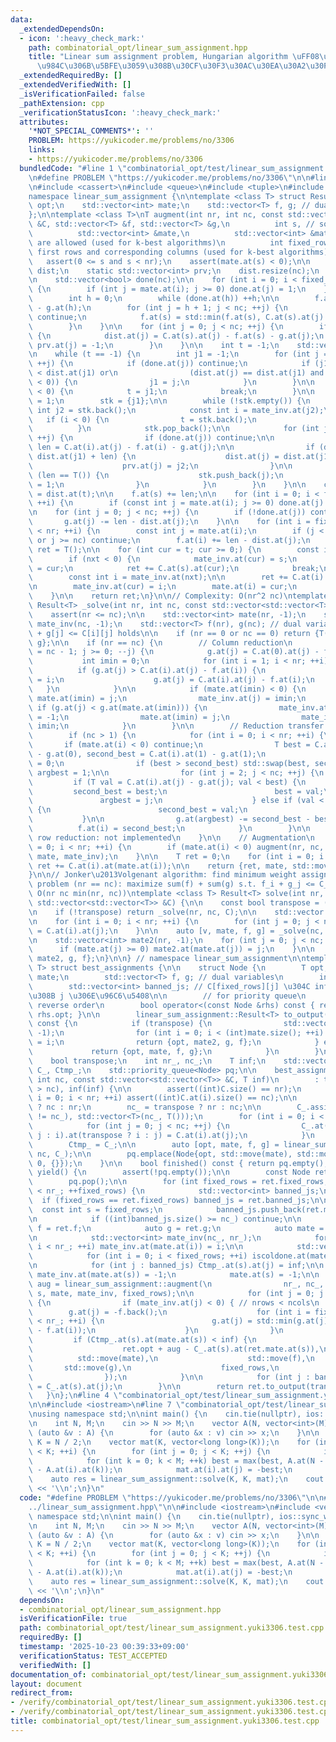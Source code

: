 ```yaml
---
data:
  _extendedDependsOn:
  - icon: ':heavy_check_mark:'
    path: combinatorial_opt/linear_sum_assignment.hpp
    title: "Linear sum assignment problem, Hungarian algorithm \uFF08\u5272\u5F53\u554F\
      \u984C\u306B\u5BFE\u3059\u308B\u30CF\u30F3\u30AC\u30EA\u30A2\u30F3\u6CD5\uFF09"
  _extendedRequiredBy: []
  _extendedVerifiedWith: []
  _isVerificationFailed: false
  _pathExtension: cpp
  _verificationStatusIcon: ':heavy_check_mark:'
  attributes:
    '*NOT_SPECIAL_COMMENTS*': ''
    PROBLEM: https://yukicoder.me/problems/no/3306
    links:
    - https://yukicoder.me/problems/no/3306
  bundledCode: "#line 1 \"combinatorial_opt/test/linear_sum_assignment.yuki3306.test.cpp\"\
    \n#define PROBLEM \"https://yukicoder.me/problems/no/3306\"\n\n#line 2 \"combinatorial_opt/linear_sum_assignment.hpp\"\
    \n#include <cassert>\n#include <queue>\n#include <tuple>\n#include <vector>\n\n\
    namespace linear_sum_assignment {\n\ntemplate <class T> struct Result {\n    T\
    \ opt;\n    std::vector<int> mate;\n    std::vector<T> f, g; // dual variables\n\
    };\n\ntemplate <class T>\nT augment(int nr, int nc, const std::vector<std::vector<T>>\
    \ &C, std::vector<T> &f, std::vector<T> &g,\n          int s, // source row\n\
    \          std::vector<int> &mate,\n          std::vector<int> &mate_inv, // duplicates\
    \ are allowed (used for k-best algorithms)\n          int fixed_rows = 0 // Ignore\
    \ first rows and corresponding columns (used for k-best algorithms)\n) {\n\n \
    \   assert(0 <= s and s < nr);\n    assert(mate.at(s) < 0);\n\n    static std::vector<T>\
    \ dist;\n    static std::vector<int> prv;\n    dist.resize(nc);\n    prv.resize(nc);\n\
    \n    std::vector<bool> done(nc);\n\n    for (int i = 0; i < fixed_rows; ++i)\
    \ {\n        if (int j = mate.at(i); j >= 0) done.at(j) = 1;\n    }\n\n    {\n\
    \        int h = 0;\n        while (done.at(h)) ++h;\n\n        f.at(s) = C.at(s).at(h)\
    \ - g.at(h);\n        for (int j = h + 1; j < nc; ++j) {\n            if (done.at(j))\
    \ continue;\n            f.at(s) = std::min(f.at(s), C.at(s).at(j) - g.at(j));\n\
    \        }\n    }\n\n    for (int j = 0; j < nc; ++j) {\n        if (!done.at(j))\
    \ {\n            dist.at(j) = C.at(s).at(j) - f.at(s) - g.at(j);\n           \
    \ prv.at(j) = -1;\n        }\n    }\n\n    int t = -1;\n    std::vector<int> stk;\n\
    \n    while (t == -1) {\n        int j1 = -1;\n        for (int j = 0; j < nc;\
    \ ++j) {\n            if (done.at(j)) continue;\n            if (j1 == -1 or dist.at(j)\
    \ < dist.at(j1) or\n                (dist.at(j) == dist.at(j1) and mate_inv.at(j)\
    \ < 0)) {\n                j1 = j;\n            }\n        }\n\n        if (mate_inv.at(j1)\
    \ < 0) {\n            t = j1;\n            break;\n        }\n\n        done.at(j1)\
    \ = 1;\n        stk = {j1};\n\n        while (!stk.empty()) {\n            const\
    \ int j2 = stk.back();\n            const int i = mate_inv.at(j2);\n         \
    \   if (i < 0) {\n                t = stk.back();\n                break;\n  \
    \          }\n            stk.pop_back();\n\n            for (int j = 0; j < nc;\
    \ ++j) {\n                if (done.at(j)) continue;\n\n                const T\
    \ len = C.at(i).at(j) - f.at(i) - g.at(j);\n\n                if (dist.at(j) >\
    \ dist.at(j1) + len) {\n                    dist.at(j) = dist.at(j1) + len;\n\
    \                    prv.at(j) = j2;\n                }\n\n                if\
    \ (len == T()) {\n                    stk.push_back(j);\n                    done.at(j)\
    \ = 1;\n                }\n            }\n        }\n    }\n\n    const T len\
    \ = dist.at(t);\n\n    f.at(s) += len;\n\n    for (int i = 0; i < fixed_rows;\
    \ ++i) {\n        if (const int j = mate.at(i); j >= 0) done.at(j) = 0;\n    }\n\
    \n    for (int j = 0; j < nc; ++j) {\n        if (!done.at(j)) continue;\n\n \
    \       g.at(j) -= len - dist.at(j);\n    }\n\n    for (int i = fixed_rows; i\
    \ < nr; ++i) {\n        const int j = mate.at(i);\n        if (j < 0 or !done.at(j)\
    \ or j >= nc) continue;\n        f.at(i) += len - dist.at(j);\n    }\n\n    T\
    \ ret = T();\n\n    for (int cur = t; cur >= 0;) {\n        const int nxt = prv.at(cur);\n\
    \        if (nxt < 0) {\n            mate_inv.at(cur) = s;\n            mate.at(s)\
    \ = cur;\n            ret += C.at(s).at(cur);\n            break;\n        }\n\
    \        const int i = mate_inv.at(nxt);\n\n        ret += C.at(i).at(cur) - C.at(i).at(nxt);\n\
    \n        mate_inv.at(cur) = i;\n        mate.at(i) = cur;\n        cur = nxt;\n\
    \    }\n\n    return ret;\n}\n\n// Complexity: O(nr^2 nc)\ntemplate <class T>\
    \ Result<T> _solve(int nr, int nc, const std::vector<std::vector<T>> &C) {\n\n\
    \    assert(nr <= nc);\n\n    std::vector<int> mate(nr, -1);\n    std::vector<int>\
    \ mate_inv(nc, -1);\n    std::vector<T> f(nr), g(nc); // dual variables, f[i]\
    \ + g[j] <= C[i][j] holds\n\n    if (nr == 0 or nc == 0) return {T(), mate, f,\
    \ g};\n\n    if (nr == nc) {\n        // Column reduction\n        for (int j\
    \ = nc - 1; j >= 0; --j) {\n            g.at(j) = C.at(0).at(j) - f.at(0);\n \
    \           int imin = 0;\n            for (int i = 1; i < nr; ++i) {\n      \
    \          if (g.at(j) > C.at(i).at(j) - f.at(i)) {\n                    imin\
    \ = i;\n                    g.at(j) = C.at(i).at(j) - f.at(i);\n             \
    \   }\n            }\n\n            if (mate.at(imin) < 0) {\n               \
    \ mate.at(imin) = j;\n                mate_inv.at(j) = imin;\n            } else\
    \ if (g.at(j) < g.at(mate.at(imin))) {\n                mate_inv.at(mate.at(imin))\
    \ = -1;\n                mate.at(imin) = j;\n                mate_inv.at(j) =\
    \ imin;\n            }\n        }\n\n        // Reduction transfer (can be omitted)\n\
    \        if (nc > 1) {\n            for (int i = 0; i < nr; ++i) {\n         \
    \       if (mate.at(i) < 0) continue;\n                T best = C.at(i).at(0)\
    \ - g.at(0), second_best = C.at(i).at(1) - g.at(1);\n                int argbest\
    \ = 0;\n                if (best > second_best) std::swap(best, second_best),\
    \ argbest = 1;\n\n                for (int j = 2; j < nc; ++j) {\n           \
    \         if (T val = C.at(i).at(j) - g.at(j); val < best) {\n               \
    \         second_best = best;\n                        best = val;\n         \
    \               argbest = j;\n                    } else if (val < second_best)\
    \ {\n                        second_best = val;\n                    }\n     \
    \           }\n\n                g.at(argbest) -= second_best - best;\n      \
    \          f.at(i) = second_best;\n            }\n        }\n\n        // Augmenting\
    \ row reduction: not implemented\n    }\n\n    // Augmentation\n    for (int i\
    \ = 0; i < nr; ++i) {\n        if (mate.at(i) < 0) augment(nr, nc, C, f, g, i,\
    \ mate, mate_inv);\n    }\n\n    T ret = 0;\n    for (int i = 0; i < nr; ++i)\
    \ ret += C.at(i).at(mate.at(i));\n\n    return {ret, mate, std::move(f), std::move(g)};\n\
    }\n\n// Jonker\u2013Volgenant algorithm: find minimum weight assignment\n// Dual\
    \ problem (nr == nc): maximize sum(f) + sum(g) s.t. f_i + g_j <= C_ij\n// Complexity:\
    \ O(nr nc min(nr, nc))\ntemplate <class T> Result<T> solve(int nr, int nc, const\
    \ std::vector<std::vector<T>> &C) {\n\n    const bool transpose = (nr > nc);\n\
    \n    if (!transpose) return _solve(nr, nc, C);\n\n    std::vector trans(nc, std::vector<T>(nr));\n\
    \n    for (int i = 0; i < nr; ++i) {\n        for (int j = 0; j < nc; ++j) trans.at(j).at(i)\
    \ = C.at(i).at(j);\n    }\n\n    auto [v, mate, f, g] = _solve(nc, nr, trans);\n\
    \n    std::vector<int> mate2(nr, -1);\n    for (int j = 0; j < nc; ++j) {\n  \
    \      if (mate.at(j) >= 0) mate2.at(mate.at(j)) = j;\n    }\n\n    return {v,\
    \ mate2, g, f};\n}\n\n} // namespace linear_sum_assignment\n\ntemplate <class\
    \ T> struct best_assignments {\n\n    struct Node {\n        T opt;\n        std::vector<int>\
    \ mate;\n        std::vector<T> f, g; // dual variables\n        int fixed_rows;\n\
    \        std::vector<int> banned_js; // C[fixed_rows][j] \u304C inf \u3068\u306A\
    \u308B j \u306E\u96C6\u5408\n\n        // for priority queue\n        // NOTE:\
    \ reverse order\n        bool operator<(const Node &rhs) const { return opt >\
    \ rhs.opt; }\n\n        linear_sum_assignment::Result<T> to_output(bool transpose)\
    \ const {\n            if (transpose) {\n                std::vector<int> mate2(g.size(),\
    \ -1);\n                for (int i = 0; i < (int)mate.size(); ++i) mate2.at(mate.at(i))\
    \ = i;\n                return {opt, mate2, g, f};\n            } else {\n   \
    \             return {opt, mate, f, g};\n            }\n        }\n    };\n\n\
    \    bool transpose;\n    int nr_, nc_;\n    T inf;\n    std::vector<std::vector<T>>\
    \ C_, Ctmp_;\n    std::priority_queue<Node> pq;\n\n    best_assignments(int nr,\
    \ int nc, const std::vector<std::vector<T>> &C, T inf)\n        : transpose(nr\
    \ > nc), inf(inf) {\n\n        assert((int)C.size() == nr);\n        for (int\
    \ i = 0; i < nr; ++i) assert((int)C.at(i).size() == nc);\n\n        nr_ = transpose\
    \ ? nc : nr;\n        nc_ = transpose ? nr : nc;\n\n        C_.assign(nr_ + (nr_\
    \ != nc_), std::vector<T>(nc_, T()));\n        for (int i = 0; i < nr; ++i) {\n\
    \            for (int j = 0; j < nc; ++j) {\n                C_.at(transpose ?\
    \ j : i).at(transpose ? i : j) = C.at(i).at(j);\n            }\n        }\n\n\
    \        Ctmp_ = C_;\n\n        auto [opt, mate, f, g] = linear_sum_assignment::solve(C_.size(),\
    \ nc, C_);\n\n        pq.emplace(Node{opt, std::move(mate), std::move(f), std::move(g),\
    \ 0, {}});\n    }\n\n    bool finished() const { return pq.empty(); }\n\n    linear_sum_assignment::Result<T>\
    \ yield() {\n        assert(!pq.empty());\n\n        const Node ret = pq.top();\n\
    \        pq.pop();\n\n        for (int fixed_rows = ret.fixed_rows; fixed_rows\
    \ < nr_; ++fixed_rows) {\n            std::vector<int> banned_js;\n          \
    \  if (fixed_rows == ret.fixed_rows) banned_js = ret.banned_js;\n\n          \
    \  const int s = fixed_rows;\n            banned_js.push_back(ret.mate.at(s));\n\
    \n            if ((int)banned_js.size() >= nc_) continue;\n\n            auto\
    \ f = ret.f;\n            auto g = ret.g;\n            auto mate = ret.mate;\n\
    \n            std::vector<int> mate_inv(nc_, nr_);\n            for (int i = 0;\
    \ i < nr_; ++i) mate_inv.at(mate.at(i)) = i;\n\n            std::vector<int> iscoldone(nc_);\n\
    \            for (int i = 0; i < fixed_rows; ++i) iscoldone.at(mate.at(i)) = 1;\n\
    \n            for (int j : banned_js) Ctmp_.at(s).at(j) = inf;\n\n           \
    \ mate_inv.at(mate.at(s)) = -1;\n            mate.at(s) = -1;\n\n            auto\
    \ aug = linear_sum_assignment::augment(\n                nr_, nc_, Ctmp_, f, g,\
    \ s, mate, mate_inv, fixed_rows);\n\n            for (int j = 0; j < nc_; ++j)\
    \ {\n                if (mate_inv.at(j) < 0) { // nrows < ncols\n            \
    \        g.at(j) = -f.back();\n                    for (int i = fixed_rows; i\
    \ < nr_; ++i) {\n                        g.at(j) = std::min(g.at(j), Ctmp_.at(i).at(j)\
    \ - f.at(i));\n                    }\n                }\n            }\n\n   \
    \         if (Ctmp_.at(s).at(mate.at(s)) < inf) {\n                pq.emplace(Node{\n\
    \                    ret.opt + aug - C_.at(s).at(ret.mate.at(s)),\n          \
    \          std::move(mate),\n                    std::move(f),\n             \
    \       std::move(g),\n                    fixed_rows,\n                    banned_js,\n\
    \                });\n            }\n\n            for (int j : banned_js) Ctmp_.at(s).at(j)\
    \ = C_.at(s).at(j);\n        }\n\n        return ret.to_output(transpose);\n \
    \   }\n};\n#line 4 \"combinatorial_opt/test/linear_sum_assignment.yuki3306.test.cpp\"\
    \n\n#include <iostream>\n#line 7 \"combinatorial_opt/test/linear_sum_assignment.yuki3306.test.cpp\"\
    \nusing namespace std;\n\nint main() {\n    cin.tie(nullptr), ios::sync_with_stdio(false);\n\
    \n    int N, M;\n    cin >> N >> M;\n    vector A(N, vector<int>(M));\n    for\
    \ (auto &v : A) {\n        for (auto &x : v) cin >> x;\n    }\n\n    const int\
    \ K = N / 2;\n    vector mat(K, vector<long long>(K));\n    for (int i = 0; i\
    \ < K; ++i) {\n        for (int j = 0; j < K; ++j) {\n            int best = 0;\n\
    \            for (int k = 0; k < M; ++k) best = max(best, A.at(N - 1 - j).at(k)\
    \ - A.at(i).at(k));\n            mat.at(i).at(j) = -best;\n        }\n    }\n\n\
    \    auto res = linear_sum_assignment::solve(K, K, mat);\n    cout << -res.opt\
    \ << '\\n';\n}\n"
  code: "#define PROBLEM \"https://yukicoder.me/problems/no/3306\"\n\n#include \"\
    ../linear_sum_assignment.hpp\"\n\n#include <iostream>\n#include <vector>\nusing\
    \ namespace std;\n\nint main() {\n    cin.tie(nullptr), ios::sync_with_stdio(false);\n\
    \n    int N, M;\n    cin >> N >> M;\n    vector A(N, vector<int>(M));\n    for\
    \ (auto &v : A) {\n        for (auto &x : v) cin >> x;\n    }\n\n    const int\
    \ K = N / 2;\n    vector mat(K, vector<long long>(K));\n    for (int i = 0; i\
    \ < K; ++i) {\n        for (int j = 0; j < K; ++j) {\n            int best = 0;\n\
    \            for (int k = 0; k < M; ++k) best = max(best, A.at(N - 1 - j).at(k)\
    \ - A.at(i).at(k));\n            mat.at(i).at(j) = -best;\n        }\n    }\n\n\
    \    auto res = linear_sum_assignment::solve(K, K, mat);\n    cout << -res.opt\
    \ << '\\n';\n}\n"
  dependsOn:
  - combinatorial_opt/linear_sum_assignment.hpp
  isVerificationFile: true
  path: combinatorial_opt/test/linear_sum_assignment.yuki3306.test.cpp
  requiredBy: []
  timestamp: '2025-10-23 00:39:33+09:00'
  verificationStatus: TEST_ACCEPTED
  verifiedWith: []
documentation_of: combinatorial_opt/test/linear_sum_assignment.yuki3306.test.cpp
layout: document
redirect_from:
- /verify/combinatorial_opt/test/linear_sum_assignment.yuki3306.test.cpp
- /verify/combinatorial_opt/test/linear_sum_assignment.yuki3306.test.cpp.html
title: combinatorial_opt/test/linear_sum_assignment.yuki3306.test.cpp
---
```

